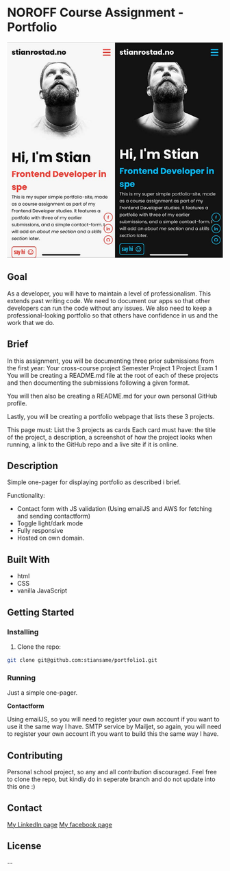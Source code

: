 # NOROFF Course Assignment - Portfolio 

![image](https://github.com/stiansame/portfolio1/blob/main/assets/images/portfolio.jpg?raw=true)

## Goal
As a developer, you will have to maintain a level of professionalism. This extends past writing code. We need to document our apps so that other developers can run the code without any issues. We also need to keep a professional-looking portfolio so that others have confidence in us and the work that we do.

## Brief
In this assignment, you will be documenting three prior submissions from the first year:
Your cross-course project
Semester Project 1
Project Exam 1
You will be creating a README.md file at the root of each of these projects and then documenting the submissions following a given format.

You will then also be creating a README.md for your own personal GitHub profile.

Lastly, you will be creating a portfolio webpage that lists these 3 projects.

This page must:
List the 3 projects as cards
Each card must have:
the title of the project,
a description,
a screenshot of how the project looks when running,
a link to the GitHub repo and a live site if it is online.

## Description

Simple one-pager for displaying portfolio as described i brief.

Functionality:

 - Contact form with JS validation (Using emailJS and AWS for fetching and sending contactform)
 - Toggle light/dark mode
 - Fully responsive
 - Hosted on own domain.


## Built With

-   html
-   CSS
-   vanilla JavaScript

## Getting Started

### Installing


1. Clone the repo:

```bash
git clone git@github.com:stiansame/portfolio1.git
```


### Running

Just a simple one-pager.

<b>Contactform</b><p></p>
Using emailJS, so you will need to register your own account if you want to use it the same way I have.
SMTP service by Mailjet, so again, you will need to register your own account ift you want to build this the same way I have.

## Contributing

Personal school project, so any and all contribution discouraged. Feel free to clone the repo, but kindly do in seperate branch and do not update into this one :)

## Contact

[My LinkedIn page](www.linkedin.com)
[My facebook page](https://www.facebook.com/stian.a.rostad)

## License

--

